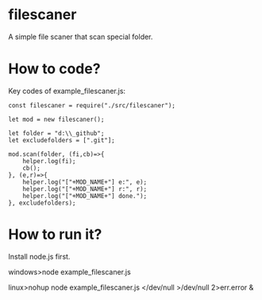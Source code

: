 # filescaner
 A simple file scaner that scan special folder.

# How to code?
Key codes of example_filescaner.js:

    const filescaner = require("./src/filescaner");

    let mod = new filescaner();

    let folder = "d:\\_github";
    let excludefolders = [".git"];

    mod.scan(folder, (fi,cb)=>{
        helper.log(fi);
        cb();
    }, (e,r)=>{
        helper.log("["+MOD_NAME+"] e:", e);
        helper.log("["+MOD_NAME+"] r:", r);
        helper.log("["+MOD_NAME+"] done.");
    }, excludefolders);


# How to run it?
Install node.js first.

windows>node example_filescaner.js

linux>nohup node example_filescaner.js </dev/null >/dev/null 2>err.error &



